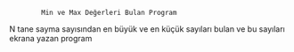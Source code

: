             Min ve Max Değerleri Bulan Program
N tane sayma sayısından en büyük ve en küçük sayıları bulan ve bu sayıları ekrana yazan program